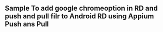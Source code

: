 ## Sample To add google chromeoption in RD and push and pull filr to Android RD using Appium Push ans Pull
